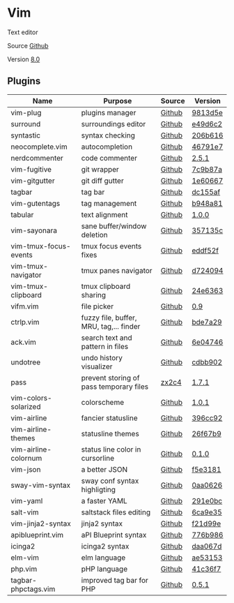 # Vim

Text editor

Source [Github](https://github.com/vim/vim)

Version [8.0](https://github.com/vim/vim/releases/tag/v8.0.0000)

## Plugins

| Name                       | Purpose                                      | Source                                                                                            | Version                                                                                                                |
|----------------------------|----------------------------------------------|---------------------------------------------------------------------------------------------------|------------------------------------------------------------------------------------------------------------------------|
| vim-plug                   | plugins manager                              | [Github](https://github.com/junegunn/vim-plug)                                                    | [9813d5e](https://github.com/junegunn/vim-plug/commit/9813d5ead5b6f419e9ca55fc767d9548baed6b40)                        |
| surround                   | surroundings editor                          | [Github](https://github.com/tpope/vim-surround)                                                   | [e49d6c2](https://github.com/tpope/vim-surround/commit/e49d6c2459e0f5569ff2d533b4df995dd7f98313)                       |
| syntastic                  | syntax checking                              | [Github](https://github.com/scrooloose/syntastic)                                                 | [206b616](https://github.com/vim-syntastic/syntastic/commit/206b616c8e49f948d18231799c469aa3e6e2c29c)                  |
| neocomplete.vim            | autocompletion                               | [Github](https://github.com/shougo/neocomplete.vim)                                               | [46791e7](https://github.com/Shougo/neocomplete.vim/commit/46791e7692e07384a089d125c5c536246698d04c)                   |
| nerdcommenter              | code commenter                               | [Github](https://github.com/scrooloose/nerdcommenter)                                             | [2.5.1](https://github.com/scrooloose/nerdcommenter/releases/tag/2.5.1)                                                |
| vim-fugitive               | git wrapper                                  | [Github](https://github.com/tpope/vim-fugitive)                                                   | [7c9b87a](https://github.com/tpope/vim-fugitive/commit/7c9b87a3c3ef4b53425aca4a27e11a7359caae9f)                       |
| vim-gitgutter              | git diff gutter                              | [Github](https://github.com/airblade/vim-gitgutter)                                               | [1e60667](https://github.com/airblade/vim-gitgutter/commit/1e60667322b7cd1bfcba98762fbba746a888d21a)                   |
| tagbar                     | tag bar                                      | [Github](https://github.com/majutsushi/tagbar)                                                    | [dc155af](https://github.com/majutsushi/tagbar/commit/dc155af2fdd20e081680d777bde558c56f8d55c3)                        |
| vim-gutentags              | tag management                               | [Github](https://github.com/ludovicchabant/vim-gutentags)                                         | [b948a81](https://github.com/ludovicchabant/vim-gutentags/commit/b948a814e0b8e7887703f9d0f526608762a6ea42)             |
| tabular                    | text alignment                               | [Github](https://github.com/godlygeek/tabular)                                                    | [1.0.0](https://github.com/godlygeek/tabular/releases/tag/1.0.0)                                                       |
| vim-sayonara               | sane buffer/window deletion                  | [Github](https://github.com/mhinz/vim-sayonara)                                                   | [357135c](https://github.com/mhinz/vim-sayonara/commit/357135ce127581fab2c0caf45d4b3fec4603aa77)                       |
| vim-tmux-focus-events      | tmux focus events fixes                      | [Github](https://github.com/tmux-plugins/vim-tmux-focus-events)                                   | [eddf52f](https://github.com/tmux-plugins/vim-tmux-focus-events/commit/eddf52fe73b6805fbafe03289208ff13b6c71692)       |
| vim-tmux-navigator         | tmux panes navigator                         | [Github](https://github.com/christoomey/vim-tmux-navigator)                                       | [d724094](https://github.com/christoomey/vim-tmux-navigator/commit/d724094e7128acd7375cc758008f1e1688130877)           |
| vim-tmux-clipboard         | tmux clipboard sharing                       | [Github](https://github.com/roxma/vim-tmux-clipboard)                                             | [24e6363](https://github.com/roxma/vim-tmux-clipboard/commit/24e636396cc02ee9b5a952cec1576c8309674ac2)                 |
| vifm.vim                   | file picker                                  | [Github](https://github.com/vifm/vifm.vim)                                                        | [0.9](https://github.com/vifm/vifm.vim/releases/tag/v0.9)                                                              |
| ctrlp.vim                  | fuzzy file, buffer, MRU, tag,... finder      | [Github](https://github.com/ctrlpvim/ctrlp.vim)                                                   | [bde7a29](https://github.com/ctrlpvim/ctrlp.vim/commit/bde7a2950adaa82e894d7bdf69e3e7383e40d229)                       |
| ack.vim                    | search text and pattern in files             | [Github](https://github.com/mileszs/ack.vim)                                                      | [6e04746](https://github.com/mileszs/ack.vim/commit/6e04746a63dd2453601ae36c83d53fe2021a45f4)                          |
| undotree                   | undo history visualizer                      | [Github](https://github.com/mbbill/undotree)                                                      | [cdbb902](https://github.com/mbbill/undotree/commit/cdbb9022b8972d3e156b8d60af33bf795625b058)                          |
| pass                       | prevent storing of pass temporary files      | [zx2c4](https://git.zx2c4.com/password-store/tree/contrib/vim/noplaintext.vim)                    | [1.7.1](https://git.zx2c4.com/password-store/tag/?h=1.7.1)                                                             |
| vim-colors-solarized       | colorscheme                                  | [Github](https://github.com/lifepillar/vim-solarized8)                                            | [1.0.1](https://github.com/lifepillar/vim-solarized8/releases/tag/v1.0.1)                                              |
| vim-airline                | fancier statusline                           | [Github](https://github.com/vim-airline/vim-airline)                                              | [396cc92](https://github.com/vim-airline/vim-airline/commit/396cc9226171f8dbf1069800a0ae56700bbf3913)                  |
| vim-airline-themes         | statusline themes                            | [Github](https://github.com/vim-airline/vim-airline-themes)                                       | [26f67b9](https://github.com/vim-airline/vim-airline-themes/commit/26f67b926553555e505ac60e992c97ab5fdfc83f)           |
| vim-airline-colornum       | status line color in cursorline              | [Github](https://github.com/ntpeters/vim-airline-colornum)                                        | [0.1.0](https://github.com/ntpeters/vim-airline-colornum/releases/tag/0.1.0)                                           |
| vim-json                   | a better JSON                                | [Github](https://github.com/elzr/vim-json)                                                        | [f5e3181](https://github.com/elzr/vim-json/commit/f5e3181d0b33a9c51377bb7ea8492feddca8b503)                            |
| sway-vim-syntax            | sway conf syntax highligting                 | [Github](https://github.com/aouelete/sway-vim-syntax)                                             | [0aa0626](https://github.com/aouelete/sway-vim-syntax/commit/0aa0626eebdd3fae97bb7c876035008d34d5f3cc)                 |
| vim-yaml                   | a faster YAML                                | [Github](https://github.com/stephpy/vim-yaml)                                                     | [291e0bc](https://github.com/stephpy/vim-yaml/commit/291e0bc8b15df4fa400aaf345b887a401c9cbdcc)                         |
| salt-vim                   | saltstack files editing                      | [Github](https://github.com/saltstack/salt-vim)                                                   | [6ca9e35](https://github.com/saltstack/salt-vim/commit/6ca9e3500cc39dd417b411435d58a1b720b331cc)                       |
| vim-jinja2-syntax          | jinja2 syntax                                | [Github](https://github.com/glench/vim-jinja2-syntax)                                             | [f21d99e](https://github.com/Glench/Vim-Jinja2-Syntax/commit/f21d99eeeff55986c47966f9af7af563c4527531)                 |
| apiblueprint.vim           | aPI Blueprint syntax                         | [Github](https://github.com/kylef/apiblueprint.vim)                                               | [776b986](https://github.com/kylef/apiblueprint.vim/commit/776b9863e32a8ba59bf8a9656770a77c148c6e9c)                   |
| icinga2                    | icinga2 syntax                               | [Github](https://github.com/Icinga/icinga2/blob/master/tools/syntax/vim/syntax/icinga2.vim)       | [daa067d](https://github.com/Icinga/icinga2/commit/daa067dabe388d1a26e7581937202d1e78b53175)                           |
| elm-vim                    | elm language                                 | [Github](https://github.com/elmcast/elm-vim)                                                      | [ae53153](https://github.com/ElmCast/elm-vim/commit/ae5315396cd0f3958750f10a5f3ad9d34d33f40d)                          |
| php.vim                    | pHP language                                 | [Github](https://github.com/stanangeloff/php.vim)                                                 | [41c36f7](https://github.com/StanAngeloff/php.vim/commit/41c36f7f2fe420d66312eea23f0f3c96696818f9)                     |
| tagbar-phpctags.vim        | improved tag bar for PHP                     | [Github](https://github.com/vim-php/tagbar-phpctags.vim)                                          | [0.5.1](https://github.com/vim-php/tagbar-phpctags.vim/releases/tag/v0.5.1)                                            |
